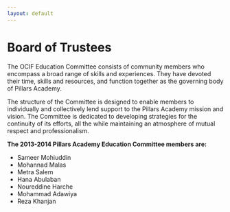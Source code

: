 ```yaml
---
layout: default
---
```


# Board of Trustees

The OCIF Education Committee consists of community members who encompass a broad range of skills and experiences. They have devoted their time, skills and resources, and function together as the governing body of Pillars Academy.

The structure of the Committee is designed to enable members to individually and collectively lend support to the Pillars Academy mission and vision. The Committee is dedicated to developing strategies for the continuity of its efforts, all the while maintaining an atmosphere of mutual respect and professionalism.

**The 2013-2014 Pillars Academy Education Committee members are:**

- Sameer Mohiuddin
- Mohannad Malas
- Metra Salem
- Hana Abulaban
- Noureddine Harche
- Mohammad Adawiya
- Reza Khanjan